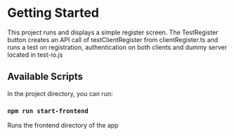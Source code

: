 # Getting Started

This project runs and displays a simple register screen. The TestRegister button creates an API call of testClientRegister from clientRegister.ts and runs a test on registration, authentication on both clients and dummy server located in test-io.js

## Available Scripts

In the project directory, you can run:

### `npm run start-frontend`

Runs the frontend directory of the app
